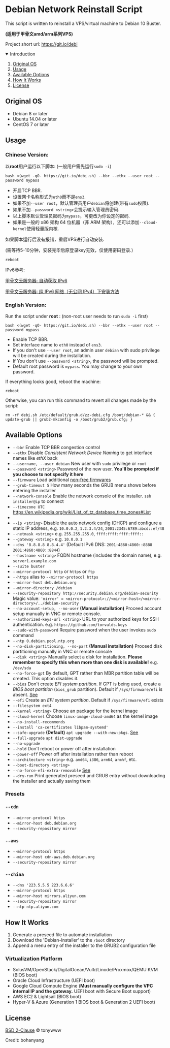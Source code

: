# Debian Network Reinstall Script

This script is written to reinstall a VPS/virtual machine to Debian 10 Buster.

**(适用于甲骨文amd/arm系列VPS)**

Project short url: https://git.io/debi


<!-- TABLE OF CONTENTS -->
<details open="open">
  <summary>Introduction</summary>
  <ol>
    <li>
      <a href="#original-os">Original OS</a>
    </li>
    <li>
      <a href="#usage">Usage</a>
    </li>
    <li>
      <a href="#available-options">Available Options</a>
    </li>
    <li>
      <a href="#how-it-works">How It Works</a>
    </li>
    <li><a href="#license">License</a></li>
  </ol>
</details>


## Original OS

 * Debian 8 or later
 * Ubuntu 14.04 or later
 * CentOS 7 or later

## Usage

### Chinese Version:

以**root**用户运行以下脚本: (一般用户需先运行`sudo -i`)

    bash <(wget -qO- https://git.io/debi.sh) --bbr --ethx --user root --password mypass

 * 开启TCP BBR.
 * 设置网卡名称形式为`eth0`而不是`ens3`.
 * 如果不加`--user root`，默认管理员用户`debian`将创建(带有`sudo`权限).
 * 如果不加`--password <string>`会提示输入管理员密码.
 * 以上脚本默认管理员密码为`mypass`，可更改为你设定的密码.
 * 如果是一般的 x86 架构 64 位机器（非 ARM 架构），还可以添加`--cloud-kernel`使用轻量版内核.

如果脚本运行后没有报错，重启VPS进行自动安装.

(需等待5-10分钟，安装完毕后原登录key无效，仅使用密码登录.)

    reboot

IPv6参考: 

[甲骨文云服务器: 自动获取 IPv6](https://github.com/bohanyang/debi/wiki/%E7%94%B2%E9%AA%A8%E6%96%87%E4%BA%91%E6%9C%8D%E5%8A%A1%E5%99%A8%E8%87%AA%E5%8A%A8%E8%8E%B7%E5%8F%96-IPv6)

[甲骨文云服务器: 纯 IPv6 网络（无公网 IPv4）下安装方法](https://github.com/bohanyang/debi/wiki/%E7%94%B2%E9%AA%A8%E6%96%87%E4%BA%91%E6%9C%8D%E5%8A%A1%E5%99%A8%E7%BA%AF-IPv6-%E7%BD%91%E7%BB%9C%EF%BC%88%E6%97%A0%E5%85%AC%E7%BD%91-IPv4%EF%BC%89%E4%B8%8B%E5%AE%89%E8%A3%85%E6%96%B9%E6%B3%95)


### English Version:

Run the script under **root** : (non-root user needs to run `sudo -i` first)

    bash <(wget -qO- https://git.io/debi.sh) --bbr --ethx --user root --password mypass

 * Enable TCP BBR.
 * Set interface name to `eth0` instead of `ens3`.
 * If you don't use `--user root`, an admin user `debian` with sudo privilege will be created during the installation.
 * If You don't use `--password <string>`, the password will be prompted.
 * Default root password is `mypass`. You may change to your own password.

If everything looks good, reboot the machine:

    reboot

Otherwise, you can run this command to revert all changes made by the script:

    rm -rf debi.sh /etc/default/grub.d/zz-debi.cfg /boot/debian-* && { update-grub || grub2-mkconfig -o /boot/grub2/grub.cfg; }

## Available Options

 * `--bbr` Enable TCP BBR congestion control
 * `--ethx` Disable *Consistent Network Device Naming* to get interface names like *ethX* back
 * `--username, --user debian` New user with `sudo` privilege or `root`
 * `--password <string>` Password of the new user. **You'll be prompted if you choose to not specify it here**
 * `--firmware` Load additional [non-free firmwares](https://wiki.debian.org/Firmware#Firmware_during_the_installation)
 * `--grub-timeout 5` How many seconds the GRUB menu shows before entering the installer
 * `--network-console` Enable the network console of the installer. `ssh installer@ip` to connect
 * `--timezone UTC` https://en.wikipedia.org/wiki/List_of_tz_database_time_zones#List
 * 
 * `--ip <string>` Disable the auto network config (DHCP) and configure a static IP address, e.g. `10.0.0.2`, `1.2.3.4/24`, `2001:2345:6789:abcd::ef/48`
 * `--netmask <string>` e.g. `255.255.255.0`, `ffff:ffff:ffff:ffff::`
 * `--gateway <string>` e.g. `10.0.0.1`
 * `--dns '8.8.8.8 8.8.4.4'` (Default IPv6 DNS: `2001:4860:4860::8888 2001:4860:4860::8844`)
 * `--hostname <string>` FQDN hostname (includes the domain name), e.g. `server1.example.com`
 * `--suite buster`
 * `--mirror-protocol http` or `https` or `ftp`
 * `--https` alias to `--mirror-protocol https`
 * `--mirror-host deb.debian.org`
 * `--mirror-directory /debian`
 * `--security-repository http://security.debian.org/debian-security` Magic value: `'mirror' = <mirror-protocol>://<mirror-host>/<mirror-directory>/../debian-security`
 * `--no-account-setup, --no-user` **(Manual installation)** Proceed account setup manually in VNC or remote console.
 * `--authorized-keys-url <string>` URL to your authorized keys for SSH authentication. e.g. `https://github.com/torvalds.keys`
 * `--sudo-with-password` Require password when the user invokes `sudo` command
 * `--ntp 0.debian.pool.ntp.org`
 * `--no-disk-partitioning, --no-part` **(Manual installation)** Proceed disk partitioning manually in VNC or remote console
 * `--disk <string>` Manually select a disk for installation. **Please remember to specify this when more than one disk is available!** e.g. `/dev/sda`
 * `--no-force-gpt` By default, GPT rather than MBR partition table will be created. This option disables it.
 * `--bios` Don't create *EFI system partition*. If GPT is being used, create a *BIOS boot partition* (`bios_grub` partition). Default if `/sys/firmware/efi` is absent. [See](https://askubuntu.com/a/501360)
 * `--efi` Create an *EFI system partition*. Default if `/sys/firmware/efi` exists
 * `--filesystem ext4`
 * `--kernel <string>` Choose an package for the kernel image
 * `--cloud-kernel` Choose `linux-image-cloud-amd64` as the kernel image
 * `--no-install-recommends`
 * `--install 'ca-certificates libpam-systemd'`
 * `--safe-upgrade` **(Default)** `apt upgrade --with-new-pkgs`. [See](https://salsa.debian.org/installer-team/pkgsel/-/blob/master/debian/postinst)
 * `--full-upgrade` `apt dist-upgrade`
 * `--no-upgrade` 
 * `--hold` Don't reboot or power off after installation
 * `--power-off` Power off after installation rather than reboot
 * `--architecture <string>` e.g. `amd64`, `i386`, `arm64`, `armhf`, etc.
 * `--boot-directory <string>`
 * `--no-force-efi-extra-removable` [See](https://wiki.debian.org/UEFI#Force_grub-efi_installation_to_the_removable_media_path)
 * `--dry-run` Print generated preseed and GRUB entry without downloading the installer and actually saving them

### Presets

### `--cdn`

 * `--mirror-protocol https`
 * `--mirror-host deb.debian.org`
 * `--security-repository mirror`

### `--aws`

 * `--mirror-protocol https`
 * `--mirror-host cdn-aws.deb.debian.org`
 * `--security-repository mirror`

### `--china`

 * `--dns '223.5.5.5 223.6.6.6'`
 * `--mirror-protocol https`
 * `--mirror-host mirrors.aliyun.com`
 * `--security-repository mirror`
 * `--ntp ntp.aliyun.com`

## How It Works

1. Generate a preseed file to automate installation
2. Download the 'Debian-Installer' to the `/boot` directory
3. Append a menu entry of the installer to the GRUB2 configuration file

### Virtualization Platform

 * SolusVM/OpenStack/DigitalOcean/Vultr/Linode/Proxmox/QEMU KVM (BIOS boot)
 * Oracle Cloud Infrastructure (UEFI boot)
 * Google Cloud Compute Engine (**Must manually configure the VPC internal IP and the gateway.** UEFI boot with Secure Boot support)
 * AWS EC2 & Lightsail (BIOS boot)
 * Hyper-V & Azure (Generation 1 BIOS boot & Generation 2 UEFI boot)

## License
[BSD 2-Clause](LICENSE) © tonywww

Credit: bohanyang
